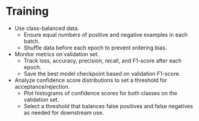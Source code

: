 # Training
- Use class-balanced data.
    - Ensure equal numbers of positive and negative examples in each batch.
    - Shuffle data before each epoch to prevent ordering bias.
- Monitor metrics on validation set.
    - Track loss, accuracy, precision, recall, and F1-score after each epoch.
    - Save the best model checkpoint based on validation F1-score.
- Analyze confidence score distributions to set a threshold for acceptance/rejection.
    - Plot histograms of confidence scores for both classes on the validation set.
    - Select a threshold that balances false positives and false negatives as needed for downstream use. 